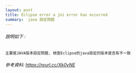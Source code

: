 ```yaml
---
layout: post
title: Eclipse error a jni error has occurred
summary:  java 設定問題
---
```


###### 說明如下 : 
```
主要是JAVA版本設定問題, 檢查Eclipse的java設定的版本是否有不一致
```
###### 參考資料: https://reurl.cc/Xk0yNE
